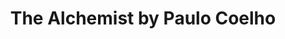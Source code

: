 ---
title: The Alchemist by Paulo Coelho
categories: [Fiction Literature,Novel]
tags: [Novel,Fantasy,Brazil]
---